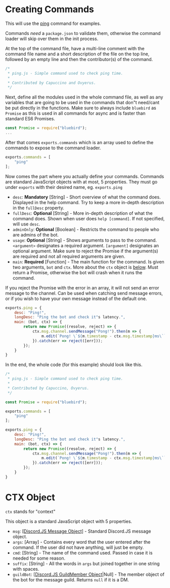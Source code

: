 # Creating Commands

This will use the [ping](../../src/commands/ping/ping.js) command for examples.

Commands *need* a `package.json` to validate them, otherwise the command loader will skip over them in the init process.

At the top of the command file, have a multi-line comment with the command file name and a short description of the file on the top line, followed by an empty line and then the contributor(s) of the command.

```js
/*
 * ping.js - Simple command used to check ping time.
 * 
 * Contributed by Capuccino and Ovyerus.
 */
```

Next, define all the modules used in the whole command file, as well as any variables that are going to be used in the commands that don"t need/cant be put directly in the functions. Make sure to always include `bluebird` as `Promise` as this is used in all commands for async and is faster than standard ES6 Promises.

```js
const Promise = require("bluebird");
... 
```

After that comes `exports.commands` which is an array used to define the commands to expose to the command loader.

```js
exports.commands = [
    "ping"
];
```

Now comes the part where you actually define your commands.
Commands are standard JavaScript objects with at most, 5 properties.
They must go under `exports` with their desired name, eg. `exports.ping`

- `desc`: **Mandatory** [String] - Short overview of what the command does. Displayed in the help command. Try to keep a more in-depth description in the `fullDesc` property.
- `fullDesc`: **Optional** [String] - More in-depth description of what the command does. Shown when user does `help [command]`. If not specified, will use `desc`.
- `adminOnly`: **Optional** [Boolean] - Restricts the command to people who are admins of the bot.
- `usage`: **Optional** [String] - Shows arguments to pass to the command. `<argument>` designates a required argument. `[argument]` designates an optional argument. Make sure to reject the Promise if the argument(s) are required and not all required arguments are given.
- `main`: **Required** [Function] - The main function for the command. Is given two arguments, `bot` and `ctx`. More about the `ctx` object is [below](#ctx-object). Must return a Promise, otherwise the bot will crash when it runs the command.

If you reject the Promise with the error in an array, it will not send an error message to the channel. Can be used when catching send message errors, or if you wish to have your own message instead of the default one.

```js
exports.ping = {
    desc: "Ping!",
    longDesc: "Ping the bot and check it"s latency.",
    main: (bot, ctx) => {
        return new Promise((resolve, reject) => {
            ctx.msg.channel.sendMessage("Pong!").then(m => {
                m.edit(`Pong! \`${m.timestamp - ctx.msg.timestamp}ms\``).then(() => resolve()).catch(err => reject([err]));
            }).catch(err => reject([err]));
        });
    }
}
```

In the end, the whole code (for this example) should look like this.

```js
/*
 * ping.js - Simple command used to check ping time.
 * 
 * Contributed by Capuccino, Ovyerus.
 */

const Promise = require("bluebird");

exports.commands = [
    "ping"
];

exports.ping = {
    desc: "Ping!",
    longDesc: "Ping the bot and check it"s latency.",
    main: (bot, ctx) => {
        return new Promise((resolve, reject) => {
            ctx.msg.channel.sendMessage("Pong!").then(m => {
                m.edit(`Pong! \`${m.timestamp - ctx.msg.timestamp}ms\``).then(() => resolve()).catch(err => reject([err]));
            }).catch(err => reject([err]));
        });
    }
}
```

# CTX Object

`ctx` stands for "context"

This object is a standard JavaScript object with 5 properties.
- `msg`: [[Discord.JS Message Object]](https://discord.js.org/#!/docs/tag/master/class/Message) - Standard Discord.JS message object.
- `args`: [Array] - Contains every word that the user entered after the command. If the user did not have anything, will just be empty.
- `cmd`: [String] - The name of the command used. Passed in case it is needed for some reason.
- `suffix`: [String] - All the words in `args` but joined together in one string with spaces.
- `guildBot`: [[Discord.JS GuildMember Object](https://discord.js.org/#!/docs/tag/master/class/GuildMember)|Null] - The member object of the bot for the message guild. Returns `null` if it is a DM.